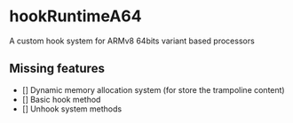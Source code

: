 # hookRuntimeA64

A custom hook system for ARMv8 64bits variant based processors 

## Missing features

- [] Dynamic memory allocation system (for store the trampoline content)
- [] Basic hook method
- [] Unhook system methods

